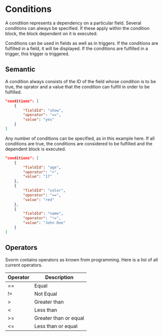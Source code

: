 # Conditions

A condition represents a dependency on a particular field. Several conditions can always be specified. If these apply within the condition block, the block dependent on it is executed.

Conditions can be used in fields as well as in triggers. If the conditions are fulfilled in a field, it will be displayed. If the conditions are fulfilled in a trigger, this trigger is triggered.

## Semantic

A condition always consists of the ID of the field whose condition is to be true, the oprator and a value that the condition can fulfill in order to be fulfilled.

```json
"conditions": [
    {
        "fieldId": "show",
        "operator": "==",
        "value": "yes"        
    }
]
```

Any number of conditions can be specified, as in this example here. If all conditions are true, the conditions are considered to be fulfilled and the dependent block is executed.
```json
"conditions": [
    {
        "fieldId": "age",
        "operator": ">",
        "value": "17"        
    },
    {
        "fieldId": "color",
        "operator": "==",
        "value": "red"        
    },
    {
        "fieldId": "name",
        "operator": "!=",
        "value": "John Doe"        
    }
]
```

## Operators

Svorm contains operators as known from programming. Here is a list of all current operators.

| Operator | Description |
| --- | ----------- |
| == | Equal |
| != | Not Equal |
| > | Greater than |
| < | Less than |
| >= | Greater than or equal |
| <= | Less than or equal |


